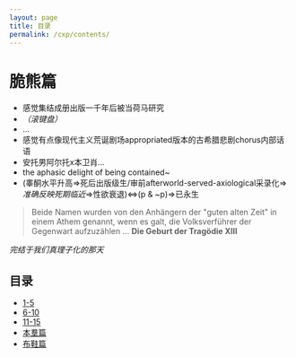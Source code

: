 ```yaml
---
layout: page
title: 目录
permalink: /cxp/contents/
---
```

# 脆熊篇


- 感觉集结成册出版一千年后被当荷马研究
- *（滚键盘）*
- ...
- 感觉有点像现代主义荒诞剧场appropriated版本的古希腊悲剧chorus内部话语
- 安托男阿尔托x本卫肖...
- the aphasic delight of being contained~
- (睾酮水平升高=>死后出版级生/审前afterworld-served-axiological采录化=>*准确反映死期临近*=>性欲衰退)<=>(p & ~p)=>已永生

> Beide Namen wurden von den Anhängern der "guten alten Zeit" in einem Athem genannt, wenn es galt, die Volksverführer der Gegenwart aufzuzählen ... **Die Geburt der Tragödie XIII**

*完结于我们真理子化的那天*


## 目录

- [1-5](/cxp/otf/)
- [6-10](/cxp/stt/)
- [11-15](/cxp/etf/)
- [本羣篇](/cxp/bqp/)
- [布鞋篇](/cxp/bxp/)



